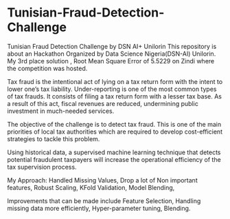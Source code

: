 # Tunisian-Fraud-Detection-Challenge

Tunisian Fraud Detection Challenge by DSN AI+ Unilorin This repository is about an Hackathon Organized by Data Science Nigeria(DSN-AI) Unilorin. My 3rd place solution , Root Mean Square Error of 5.5229 on Zindi where the competition was hosted.

Tax fraud is the intentional act of lying on a tax return form with the intent to lower one’s tax liability. Under-reporting is one of the most common types of tax frauds. It consists of filing a tax return form with a lesser tax base. As a result of this act, fiscal revenues are reduced, undermining public investment in much-needed services.

The objective of the challenge is to detect tax fraud. This is one of the main priorities of local tax authorities which are required to develop cost-efficient strategies to tackle this problem.

Using historical data, a supervised machine learning technique that detects potential fraudulent taxpayers will increase the operational efficiency of the tax supervision process.

My Approach: Handled Missing Values, Drop a lot of Non important features, Robust Scaling, KFold Validation, Model Blending,

Improvements that can be made include Feature Selection, Handling missing data more efficiently, Hyper-parameter tuning, Blending.
